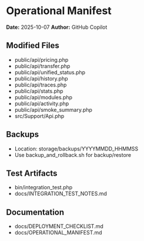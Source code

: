 # Operational Manifest

**Date:** 2025-10-07
**Author:** GitHub Copilot

## Modified Files
- public/api/pricing.php
- public/api/transfer.php
- public/api/unified_status.php
- public/api/history.php
- public/api/traces.php
- public/api/stats.php
- public/api/modules.php
- public/api/activity.php
- public/api/smoke_summary.php
- src/Support/Api.php

## Backups
- Location: storage/backups/YYYYMMDD_HHMMSS
- Use backup_and_rollback.sh for backup/restore

## Test Artifacts
- bin/integration_test.php
- docs/INTEGRATION_TEST_NOTES.md

## Documentation
- docs/DEPLOYMENT_CHECKLIST.md
- docs/OPERATIONAL_MANIFEST.md
